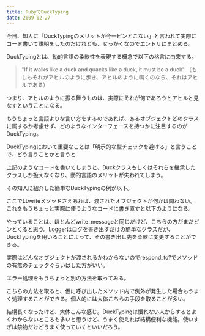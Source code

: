 ```yaml
---
title: RubyでDuckTyping
date: 2009-02-27
---
```

今日、知人に「DuckTypingのメリットが今一ピンとこない」と言われて実際にコード書いて説明をしたのだけれども、せっかくなのでエントリにまとめる。

DuckTypingとは、動的言語の柔軟性を表現する概念で以下の格言に由来する。

<blockquote>
    "If it walks like a duck and quacks like a duck, it must be a duck"
（もしもそれがアヒルのように歩き、アヒルのように鳴くのなら、それはアヒルである）
</blockquote>

つまり、アヒルのように振る舞うものは、実際にそれが何であろうとアヒルと見なすということになる。

もうちょっと言語よりな言い方をするのであれば、あるオブジェクトどのクラスに属するか考慮せず、どのようなインターフェースを持つかに注目するのがDuckTyping。

DuckTypingにおいて重要なことは「明示的な型チェックを避ける」と言うことで、どう言うことかと言うと

<script src="http://gist.github.com/70902.js"></script>

上記のようなコードを書いてしまうと、Duckクラスもしくはそれらを継承したクラスしか扱えなくなり、動的言語のメリットが失われてしまう。

その知人に紹介した簡単なDuckTypingの例が以下。

<script src="http://gist.github.com/70734.js"></script>

ここではwriteメソッドさえあれば、渡されたオブジェクトが何かは問わない。これをもうちょっと実際に使うようなコードに書き直すと以下のようになる。

<script src="http://gist.github.com/70911.js"></script>

やっていることは、ほとんどwrite_messageと同じだけど、こちらの方がまだピンとくると思う。Loggerはログを書き出すだけの簡単なクラスだが、DuckTypingを用いることによって、その書き出し先を柔軟に変更することができる。

実際はどんなオブジェクトが渡されるかわからないのでrespond_to?でメソッドの有無のチェックぐらいはした方がいい。

<script src="http://gist.github.com/70918.js"></script>

エラー処理をもうちょっと別の方法を取ってみる。

<script src="http://gist.github.com/70969.js"></script>

こちらの方法を取ると、仮に呼び出したメソッド内で例外が発生した場合もうまく処理することができる。個人的には大体こちらの手段を取ることが多い。

結構長くなったけど、大体こんな感じ。DuckTypingは慣れない人からするとよくわからないところも多いと思うけど、うまく使えれば結構便利な機能。使いすぎは禁物だけどうまく使っていくといいだろう。